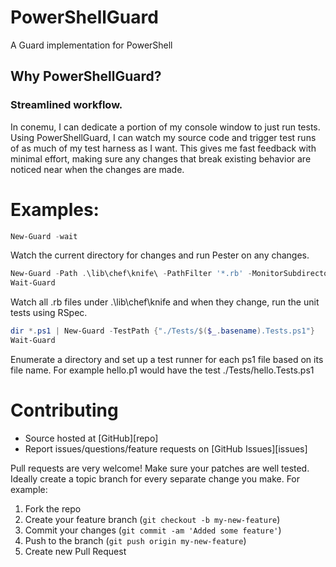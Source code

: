 # PowerShellGuard
A Guard implementation for PowerShell

## Why PowerShellGuard?

### Streamlined workflow.
In conemu, I can dedicate a portion of my console window to just run tests.  Using PowerShellGuard, I can watch my source code and trigger test runs of as much of my test harness as I want.  This gives me fast feedback with minimal effort, making sure any changes that break existing behavior are noticed near when the changes are made.

# Examples:

```powershell
New-Guard -wait
```
Watch the current directory for changes and run Pester on any changes.

```powershell
New-Guard -Path .\lib\chef\knife\ -PathFilter '*.rb' -MonitorSubdirectories -TestCommand rspec -TestPath .\spec\unit\knife\
Wait-Guard
```
Watch all .rb files under .\lib\chef\knife and when they change, run the unit tests using RSpec.

```powershell
dir *.ps1 | New-Guard -TestPath {"./Tests/$($_.basename).Tests.ps1"}
Wait-Guard
```
Enumerate a directory and set up a test runner for each ps1 file based on its file name.  For example hello.p1 would have the test ./Tests/hello.Tests.ps1


# Contributing

* Source hosted at [GitHub][repo]
* Report issues/questions/feature requests on [GitHub Issues][issues]

Pull requests are very welcome! Make sure your patches are well tested.
Ideally create a topic branch for every separate change you make. For
example:

1. Fork the repo
2. Create your feature branch (`git checkout -b my-new-feature`)
3. Commit your changes (`git commit -am 'Added some feature'`)
4. Push to the branch (`git push origin my-new-feature`)
5. Create new Pull Request
